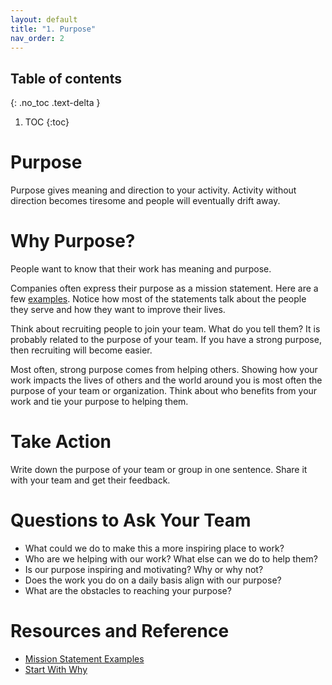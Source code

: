 ```yaml
---
layout: default
title: "1. Purpose"
nav_order: 2
---
```


## Table of contents
{: .no_toc .text-delta }

1. TOC
{:toc}

# Purpose
Purpose gives meaning and direction to your activity.  Activity without direction becomes tiresome and people will eventually drift away.

# Why Purpose?
People want to know that their work has meaning and purpose.

Companies often express their purpose as a mission statement.  Here are a few [examples](https://alessiobresciani.com/foresight-strategy/51-mission-statement-examples-from-the-worlds-best-companies/).
Notice how most of the statements talk about the people they serve and how they want to improve their lives.

Think about recruiting people to join your team.  What do you tell them?  It is probably related to the purpose of your team.  If you have a strong purpose, then recruiting will become easier.

Most often, strong purpose comes from helping others.  Showing how your work impacts the lives of others and the world around you is most often the purpose of your team or organization.  Think about who benefits from your work and tie your purpose to helping them.

# Take Action
Write down the purpose of your team or group in one sentence.  Share it with your team and get their feedback.

# Questions to Ask Your Team
- What could we do to make this a more inspiring place to work?
- Who are we helping with our work?  What else can we do to help them?
- Is our purpose inspiring and motivating?  Why or why not?
- Does the work you do on a daily basis align with our purpose?
- What are the obstacles to reaching your purpose?

# Resources and Reference
- [Mission Statement Examples](https://alessiobresciani.com/foresight-strategy/51-mission-statement-examples-from-the-worlds-best-companies/)
- [Start With Why](https://simonsinek.com/product/start-with-why/)
